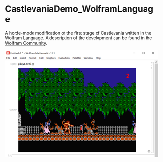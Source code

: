 # CastlevaniaDemo_WolframLanguage
A horde-mode modification of the first stage of Castlevania written in the Wolfram Language. A description of the development can be found in the [Wolfram Community](http://community.wolfram.com/ "community post").

![Alt text](demo.png?raw=true "Gameplay")
